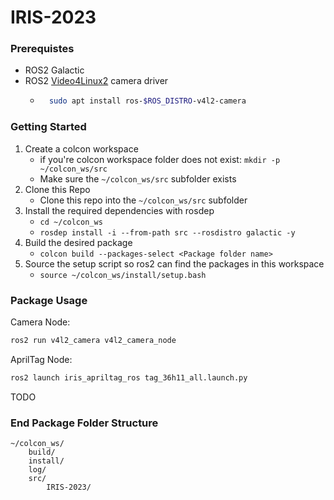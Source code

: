# IRIS-2023
### Prerequistes
- ROS2 Galactic
- ROS2 [Video4Linux2](https://gitlab.com/boldhearts/ros2_v4l2_camera) camera driver
    - ```bash
        sudo apt install ros-$ROS_DISTRO-v4l2-camera
        ```
### Getting Started
1. Create a colcon workspace
    - if you're colcon workspace folder does not exist: `mkdir -p ~/colcon_ws/src`
    - Make sure the `~/colcon_ws/src` subfolder exists
2. Clone this Repo
    -  Clone this repo into the `~/colcon_ws/src` subfolder
2. Install the required dependencies with rosdep
    - `cd ~/colcon_ws`
    - `rosdep install -i --from-path src --rosdistro galactic -y`
3. Build the desired package
    - `colcon build --packages-select <Package folder name>`
4. Source the setup script so ros2 can find the packages in this workspace 
    - `source ~/colcon_ws/install/setup.bash`

### Package Usage
Camera Node:
```bash
ros2 run v4l2_camera v4l2_camera_node
```
AprilTag Node:
```bash
ros2 launch iris_apriltag_ros tag_36h11_all.launch.py
```

TODO
### End Package Folder Structure
```
~/colcon_ws/
    build/
    install/
    log/
    src/
        IRIS-2023/
```
